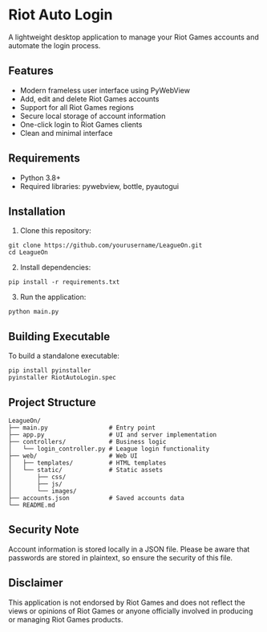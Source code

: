 # Riot Auto Login

A lightweight desktop application to manage your Riot Games accounts and automate the login process.

## Features

- Modern frameless user interface using PyWebView
- Add, edit and delete Riot Games accounts
- Support for all Riot Games regions
- Secure local storage of account information
- One-click login to Riot Games clients
- Clean and minimal interface

## Requirements

- Python 3.8+
- Required libraries: pywebview, bottle, pyautogui

## Installation

1. Clone this repository:
```
git clone https://github.com/yourusername/LeagueOn.git
cd LeagueOn
```

2. Install dependencies:
```
pip install -r requirements.txt
```

3. Run the application:
```
python main.py
```

## Building Executable

To build a standalone executable:

```
pip install pyinstaller
pyinstaller RiotAutoLogin.spec
```

## Project Structure

```
LeagueOn/
├── main.py                 # Entry point
├── app.py                  # UI and server implementation
├── controllers/            # Business logic
│   └── login_controller.py # League login functionality
├── web/                    # Web UI
│   ├── templates/          # HTML templates
│   └── static/             # Static assets
│       ├── css/
│       ├── js/
│       └── images/
├── accounts.json           # Saved accounts data
└── README.md
```

## Security Note

Account information is stored locally in a JSON file. Please be aware that passwords are stored in plaintext, so ensure the security of this file.

## Disclaimer

This application is not endorsed by Riot Games and does not reflect the views or opinions of Riot Games or anyone officially involved in producing or managing Riot Games products. 